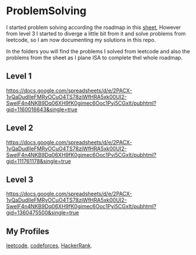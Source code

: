 # ProblemSolving
I started problem solving according the roadmap in this [sheet](https://docs.google.com/spreadsheets/d/1iJZWP2nS_OB3kCTjq8L6TrJJ4o-5lhxDOyTaocSYc-k/edit#gid=84654839), However from level 3 I started to diverge a little bit from it and solve problems from leetcode, so I am now documenting my solutions in this repo.

In the folders you will find the problems I solved from leetcode and also the problems from the sheet as I plane ISA to complete thel whole roadmap.

## Level 1
https://docs.google.com/spreadsheets/d/e/2PACX-1vQaDudIIeFMRyOCuO4TS78zjWfHRA5xk00UI2-SwelF4n4NKB9Dq06XH9fK0gimec6Ooc1Pyi5CGxIt/pubhtml?gid=1160016643&single=true

## Level 2
https://docs.google.com/spreadsheets/d/e/2PACX-1vQaDudIIeFMRyOCuO4TS78zjWfHRA5xk00UI2-SwelF4n4NKB9Dq06XH9fK0gimec6Ooc1Pyi5CGxIt/pubhtml?gid=111761178&single=true

## Level 3
https://docs.google.com/spreadsheets/d/e/2PACX-1vQaDudIIeFMRyOCuO4TS78zjWfHRA5xk00UI2-SwelF4n4NKB9Dq06XH9fK0gimec6Ooc1Pyi5CGxIt/pubhtml?gid=1360475500&single=true

## My Profiles
[leetcode](https://leetcode.com/ASalah007/), [codeforces](https://codeforces.com/profile/A.Salah001), [HackerRank](https://www.hackerrank.com/ASalah007).

